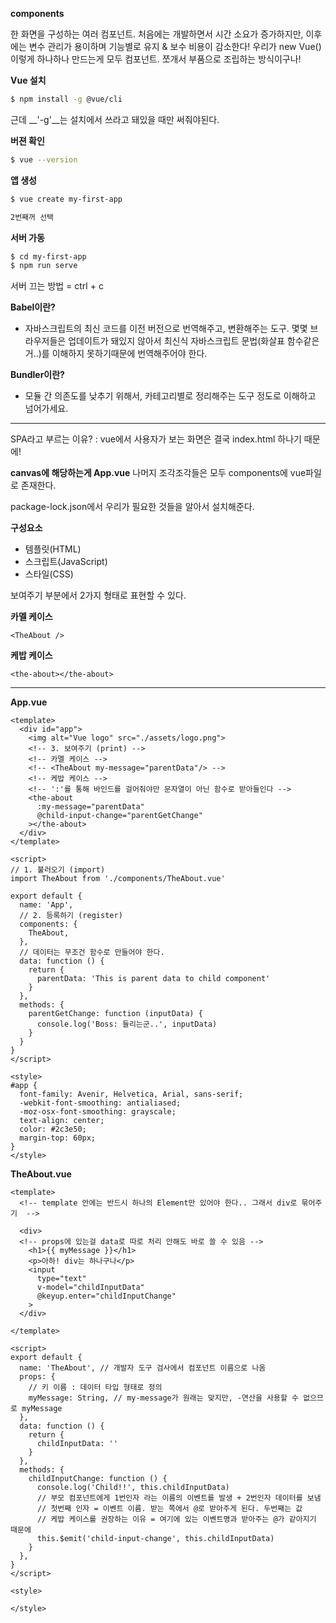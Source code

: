 __components__

한 화면을 구성하는 여러 컴포넌트. 처음에는 개발하면서 시간 소요가 증가하지만, 이후에는 변수 관리가 용이하며 기능별로 유지 & 보수 비용이 감소한다! 우리가 new Vue() 이렇게 하나하나 만드는게 모두 컴포넌트. 쪼개서 부품으로 조립하는 방식이구나!



__Vue 설치__

```bash
$ npm install -g @vue/cli
```

근데 __'-g'__는 설치에서 쓰라고 돼있을 때만 써줘야된다. 



__버젼 확인__

```bash
$ vue --version
```



__앱 생성__

```bash
$ vue create my-first-app

2번째꺼 선택
```



__서버 가동__

```bash
$ cd my-first-app
$ npm run serve
```

서버 끄는 방법 = ctrl + c



__Babel이란?__

- 자바스크립트의 최신 코드를 이전 버전으로 번역해주고, 변환해주는 도구. 몇몇 브라우저들은 업데이트가 돼있지 않아서 최신식 자바스크립트 문법(화살표 함수같은거..)를 이해하지 못하기때문에 번역해주어야 한다.



__Bundler이란?__

- 모듈 간 의존도를 낮추기 위해서, 카테고리별로 정리해주는 도구 정도로 이해하고 넘어가세요.



----------------------



SPA라고 부르는 이유? : vue에서 사용자가 보는 화면은 결국 index.html 하나기 때문에!



__canvas에 해당하는게 App.vue__ 나머지 조각조각들은 모두 components에 vue파일로 존재한다.

package-lock.json에서 우리가 필요한 것들을 알아서 설치해준다.



__구성요소__

- 템플릿(HTML)
- 스크립트(JavaScript)
- 스타일(CSS)



보여주기 부분에서 2가지 형태로 표현할 수 있다.

__카멜 케이스__

```vue
<TheAbout />
```

__케밥 케이스__

```vue
<the-about></the-about>
```



--------------------------



__App.vue__

```vue
<template>
  <div id="app">
    <img alt="Vue logo" src="./assets/logo.png">
    <!-- 3. 보여주기 (print) -->
    <!-- 카멜 케이스 -->
    <!-- <TheAbout my-message="parentData"/> -->
    <!-- 케밥 케이스 -->
    <!-- ':'를 통해 바인드를 걸어줘야만 문자열이 아닌 함수로 받아들인다 -->
    <the-about 
      :my-message="parentData"
      @child-input-change="parentGetChange"
    ></the-about>
  </div>
</template>

<script>
// 1. 불러오기 (import)
import TheAbout from './components/TheAbout.vue'

export default {
  name: 'App',
  // 2. 등록하기 (register)
  components: {
    TheAbout,
  },
  // 데이터는 무조건 함수로 만들어야 한다.
  data: function () {
    return {
      parentData: 'This is parent data to child component'
    }
  },
  methods: {
    parentGetChange: function (inputData) {
      console.log('Boss: 들리는군..', inputData)
    }
  }
}
</script>

<style>
#app {
  font-family: Avenir, Helvetica, Arial, sans-serif;
  -webkit-font-smoothing: antialiased;
  -moz-osx-font-smoothing: grayscale;
  text-align: center;
  color: #2c3e50;
  margin-top: 60px;
}
</style>
```



__TheAbout.vue__

```vue
<template>
  <!-- template 안에는 반드시 하나의 Element만 있어야 한다.. 그래서 div로 묶어주기  -->

  <div>
  <!-- props에 있는걸 data로 따로 처리 안해도 바로 쓸 수 있음 -->
    <h1>{{ myMessage }}</h1>
    <p>아하! div는 하나구나</p>
    <input 
      type="text"
      v-model="childInputData"
      @keyup.enter="childInputChange"
    >
  </div>

</template>

<script>
export default {
  name: 'TheAbout', // 개발자 도구 검사에서 컴포넌트 이름으로 나옴
  props: {
    // 키 이름 : 데이터 타입 형태로 정의
    myMessage: String, // my-message가 원래는 맞지만, -연산을 사용할 수 없으므로 myMessage
  },
  data: function () {
    return {
      childInputData: ''
    }
  },
  methods: {
    childInputChange: function () {
      console.log('Child!!', this.childInputData)
      // 부모 컴포넌트에게 1번인자 라는 이름의 이벤트를 발생 + 2번인자 데이터를 보냄
      // 첫번째 인자 = 이벤트 이름. 받는 쪽에서 @로 받아주게 된다. 두번째는 값
      // 케밥 케이스를 권장하는 이유 = 여기에 있는 이벤트명과 받아주는 @가 같아지기 때문에
      this.$emit('child-input-change', this.childInputData)
    }
  },
}
</script>

<style>

</style>
```

